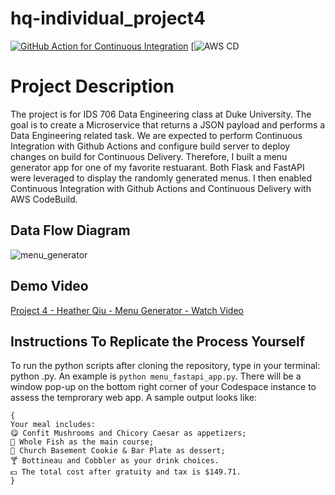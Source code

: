 # hq-individual_project4

[![GitHub Action for Continuous Integration](https://github.com/nogibjj/hq-individual_project4/actions/workflows/main.yml/badge.svg)](https://github.com/nogibjj/hq-individual_project4/actions/workflows/main.yml) [![AWS CD](https://codebuild.us-east-1.amazonaws.com/badges?uuid=eyJlbmNyeXB0ZWREYXRhIjoiZzhJYWszcEZKYTJ0aEIwZEh0UU1uSmprdXZrWnNYQ3pLcE5QeEtxcWRZSmQ4ZDRWWFRJTWdTczVYOWxzQ0IvTTRHU2RSQkhjWVBXQTA2d2ZSTXZnTld3PSIsIml2UGFyYW1ldGVyU3BlYyI6IjlMVXI1Z3pTNENLZlN2cVEiLCJtYXRlcmlhbFNldFNlcmlhbCI6MX0%3D&branch=main)

# Project Description

The project is for IDS 706 Data Engineering class at Duke University. The goal is to create a Microservice that returns a JSON payload and performs a Data Engineering related task. We are expected to perform Continuous Integration with Github Actions and configure build server to deploy changes on build for Continuous Delivery. Therefore, I built a menu generator app for one of my favorite restuarant. Both Flask and FastAPI were leveraged to display the randomly generated menus. I then enabled Continuous Integration with Github Actions and Continuous Delivery with AWS CodeBuild.


## Data Flow Diagram
![menu_generator](https://user-images.githubusercontent.com/105904149/203690233-099d68b3-f7fb-4c75-9218-1ae4210aa89b.png)


## Demo Video
[Project 4 - Heather Qiu - Menu Generator - Watch Video](https://youtu.be/UCVKkLASg94)


## Instructions To Replicate the Process Yourself
To run the python scripts after cloning the repository, type in your terminal: python <filename>.py. An example is `python menu_fastapi_app.py`. There will be a window pop-up on the bottom right corner of your Codespace instance to assess the temprorary web app. A sample output looks like:
```
{
Your meal includes: 
😋 Confit Mushrooms and Chicory Caesar as appetizers; 
🍕 Whole Fish as the main course; 
🍨 Church Basement Cookie & Bar Plate as dessert; 
🍸 Bottineau and Cobbler as your drink choices. 
💵 The total cost after gratuity and tax is $149.71.
}
```
